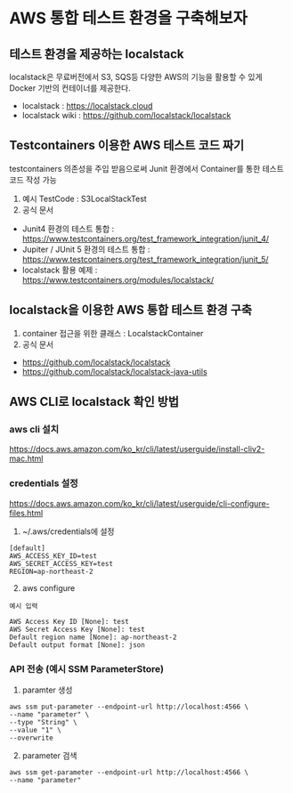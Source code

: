 # AWS 통합 테스트 환경을 구축해보자

## 테스트 환경을 제공하는 localstack
localstack은 무료버전에서 S3, SQS등 다양한 AWS의 기능을 활용할 수 있게 Docker 기반의 컨테이너를 제공한다.
- localstack : https://localstack.cloud
- localstack wiki : https://github.com/localstack/localstack

## Testcontainers 이용한 AWS 테스트 코드 짜기
testcontainers 의존성을 주입 받음으로써 Junit 환경에서 Container를 통한 테스트 코드 작성 가능
1. 예시 TestCode : S3LocalStackTest
2. 공식 문서
 - Junit4 환경의 테스트 통합  : https://www.testcontainers.org/test_framework_integration/junit_4/
 - Jupiter / JUnit 5 환경의 테스트 통합 : https://www.testcontainers.org/test_framework_integration/junit_5/
 - localstack 활용 예제 : https://www.testcontainers.org/modules/localstack/

## localstack을 이용한 AWS 통합 테스트 환경 구축
1. container 접근을 위한 클래스 : LocalstackContainer
2. 공식 문서
 - https://github.com/localstack/localstack
 - https://github.com/localstack/localstack-java-utils


## AWS CLI로 localstack 확인 방법

### aws cli 설치
https://docs.aws.amazon.com/ko_kr/cli/latest/userguide/install-cliv2-mac.html
    
### credentials 설정    
https://docs.aws.amazon.com/ko_kr/cli/latest/userguide/cli-configure-files.html

1. ~/.aws/credentials에 설정
```text
[default]
AWS_ACCESS_KEY_ID=test
AWS_SECRET_ACCESS_KEY=test
REGION=ap-northeast-2
```
2. aws configure
```text
예시 입력

AWS Access Key ID [None]: test
AWS Secret Access Key [None]: test
Default region name [None]: ap-northeast-2
Default output format [None]: json
```

### API 전송 (예시 SSM ParameterStore)
1. paramter 생성
```text
aws ssm put-parameter --endpoint-url http://localhost:4566 \
--name "parameter" \
--type "String" \
--value "1" \
--overwrite
```

2. parameter 검색
```text
aws ssm get-parameter --endpoint-url http://localhost:4566 \
--name "parameter"
```




